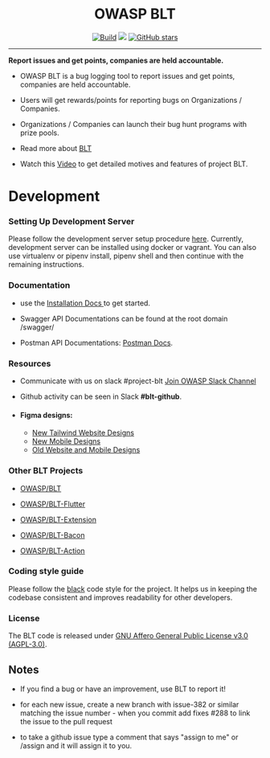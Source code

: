 <h1 align="center"> OWASP BLT </h1>


<p align="center"><a href="https://github.com/OWASP/BLT/actions" target="__blank"><img alt="Build" src="https://github.com/OWASP/BLT/actions/workflows/auto-merge.yml/badge.svg"></a> <a href="https://github.com/OWASP/BLT/blob/main/LICENSE.md"><img src="https://img.shields.io/badge/license-AGPL--3.0-blue"></a>
<a href="https://github.com/OWASP/BLT" target="__blank"><img alt="GitHub stars" src="https://img.shields.io/github/stars/OWASP/BLT?style=social"></a></p>

------

  

**Report issues and get points, companies are held accountable.**

  

- OWASP BLT is a bug logging tool to report issues and get points, companies are held accountable.

  

- Users will get rewards/points for reporting bugs on Organizations / Companies.

  

- Organizations / Companies can launch their bug hunt programs with prize pools.

  

- Read more about [BLT](https://owasp.org/www-project-bug-logging-tool/)


- Watch this [Video](https://www.youtube.com/watch?v=jNp3J6HLpqc) to get detailed motives and features of project BLT.
  

# Development

  

### Setting Up Development Server

  

  

Please follow the development server setup procedure [here](https://github.com/OWASP/BLT/blob/main/Setup.md). Currently, development server can be installed using docker or vagrant. You can also use virtualenv or pipenv install, pipenv shell and then continue with the remaining instructions.

  

  

### Documentation

  

  

- use the [Installation Docs ](https://github.com/OWASP/BLT/blob/main/Setup.md) to get started.

  

- Swagger API Documentations can be found at the root domain /swagger/

  

- Postman API Documentations: [Postman Docs](https://documenter.getpostman.com/view/19782933/VUqpscyV).

  

  

### Resources

  

  
- Communicate with us on slack #project-blt [Join OWASP Slack Channel](https://owasp.org/slack/invite)

  

- Github activity can be seen in Slack **#blt-github**.

  

- #### Figma designs: 
  - [New Tailwind Website Designs](https://www.figma.com/file/JE0QlQ95FVpk0wG9HyFw4D/BLT-Website?type=design&node-id=0%3A1&t=9aPMxdjUDBIUirAz-1)
  - [New Mobile Designs](https://www.figma.com/file/NYD5WZzJywnO338lchnece/Bug-Logging-Tool?type=design&node-id=0%3A1&t=k0Hx6qW4Ue9iZvbH-1)
  - [Old Website and Mobile Designs](https://www.figma.com/file/s0xuxeU6O2guoWEfA9OElZ/Design)

  

  

### Other BLT Projects

  

- [OWASP/BLT](https://www.github.com/OWASP/BLT)

  

- [OWASP/BLT-Flutter](https://www.github.com/OWASP/BLT-Flutter)

  

- [OWASP/BLT-Extension](https://www.github.com/OWASP/BLT-Extension)

  

- [OWASP/BLT-Bacon](https://www.github.com/OWASP/BLT-Bacon)

  

- [OWASP/BLT-Action](https://www.github.com/OWASP/BLT-Action)

  

  

### Coding style guide

  

  

Please follow the [black](https://github.com/psf/black) code style for the project. It helps us in keeping the codebase consistent and improves readability for other developers.

  

  

### License

  

The BLT code is released under [GNU Affero General Public License v3.0 (AGPL-3.0)](https://github.com/OWASP/BLT/blob/master/LICENSE).

  

  

## Notes

  

  

- If you find a bug or have an improvement, use BLT to report it!

  

- for each new issue, create a new branch with issue-382 or similar matching the issue number - when you commit add fixes #288 to link the issue to the pull request

  

- to take a github issue type a comment that says "assign to me" or /assign and it will assign it to you.
